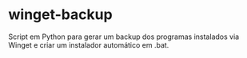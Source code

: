 # winget-backup
Script em Python para gerar um backup dos programas instalados via Winget e criar um instalador automático em .bat.
